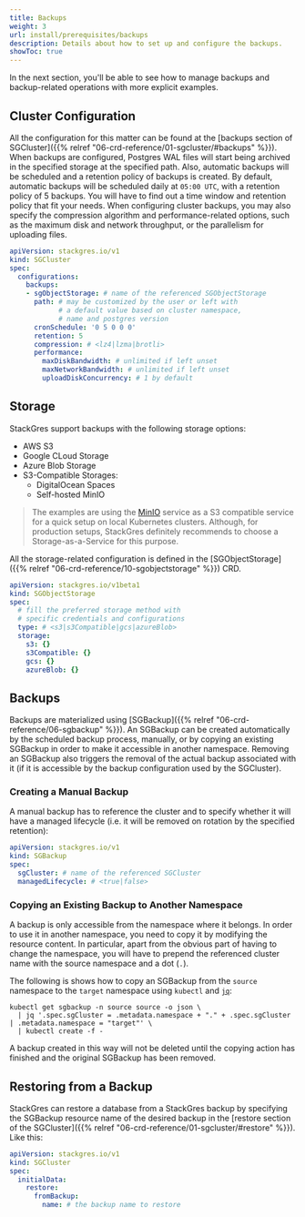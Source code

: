 ```yaml
---
title: Backups
weight: 3
url: install/prerequisites/backups
description: Details about how to set up and configure the backups. 
showToc: true
---
```


In the next section, you'll be able to see how to manage backups and backup-related operations with more explicit examples.

## Cluster Configuration

All the configuration for this matter can be found at the [backups section of SGCluster]({{% relref "06-crd-reference/01-sgcluster/#backups" %}}).
When backups are configured, Postgres WAL files will start being archived in the specified storage at the specified path.
Also, automatic backups will be scheduled and a retention policy of backups is created.
By default, automatic backups will be scheduled daily at `05:00 UTC`, with a retention policy of 5 backups.
You will have to find out a time window and retention policy that fit your needs.
When configuring cluster backups, you may also specify the compression algorithm and performance-related options, such as the maximum disk and network throughput, or the parallelism for uploading files.

```yaml
apiVersion: stackgres.io/v1
kind: SGCluster
spec:
  configurations:
    backups:
    - sgObjectStorage: # name of the referenced SGObjectStorage
      path: # may be customized by the user or left with
            # a default value based on cluster namespace,
            # name and postgres version
      cronSchedule: '0 5 0 0 0'
      retention: 5
      compression: # <lz4|lzma|brotli>
      performance:
        maxDiskBandwidth: # unlimited if left unset
        maxNetworkBandwidth: # unlimited if left unset
        uploadDiskConcurrency: # 1 by default
```

## Storage

StackGres support backups with the following storage options:

* AWS S3
* Google CLoud Storage
* Azure Blob Storage
* S3-Compatible Storages:
  * DigitalOcean Spaces
  * Self-hosted MinIO

> The examples are using the [MinIO](https://min.io/) service as a S3 compatible service for a
> quick setup on local Kubernetes clusters. Although, for production setups, StackGres definitely recommends
> to choose a Storage-as-a-Service for this purpose.

All the storage-related configuration is defined in the [SGObjectStorage]({{% relref "06-crd-reference/10-sgobjectstorage" %}}) CRD.

```yaml
apiVersion: stackgres.io/v1beta1
kind: SGObjectStorage
spec:
  # fill the preferred storage method with
  # specific credentials and configurations
  type: # <s3|s3Compatible|gcs|azureBlob>
  storage:
    s3: {}
    s3Compatible: {}
    gcs: {}
    azureBlob: {}
```

## Backups

Backups are materialized using [SGBackup]({{% relref "06-crd-reference/06-sgbackup" %}}).
An SGBackup can be created automatically by the scheduled backup process, manually, or by copying an existing SGBackup in order to make it accessible in another namespace.
Removing an SGBackup also triggers the removal of the actual backup associated with it (if it is accessible by the backup configuration used by the SGCluster).

### Creating a Manual Backup

A manual backup has to reference the cluster and to specify whether it will have a managed lifecycle (i.e. it will be removed on rotation by the specified retention):

```yaml
apiVersion: stackgres.io/v1
kind: SGBackup
spec:
  sgCluster: # name of the referenced SGCluster
  managedLifecycle: # <true|false>
```

### Copying an Existing Backup to Another Namespace

A backup is only accessible from the namespace where it belongs.
In order to use it in another namespace, you need to copy it by modifying the resource content.
In particular, apart from the obvious part of having to change the namespace, you will have to prepend the referenced cluster name with the source namespace and a dot (`.`).

The following is shows how to copy an SGBackup from the `source` namespace to the `target` namespace using `kubectl` and [`jq`](https://stedolan.github.io/jq/):

```shell
kubectl get sgbackup -n source source -o json \
  | jq '.spec.sgCluster = .metadata.namespace + "." + .spec.sgCluster | .metadata.namespace = "target"' \
  | kubectl create -f -
```

A backup created in this way will not be deleted until the copying action has finished and the original SGBackup has been removed.

## Restoring from a Backup

StackGres can restore a database from a StackGres backup by specifying the SGBackup resource name of the desired backup in the [restore section of the SGCluster]({{% relref "06-crd-reference/01-sgcluster/#restore" %}}).
Like this:

```yaml
apiVersion: stackgres.io/v1
kind: SGCluster
spec:
  initialData:
    restore:
      fromBackup:
        name: # the backup name to restore
```

